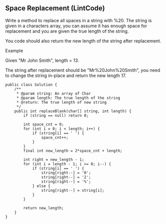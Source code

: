 ## Space Replacement (LintCode)
Write a method to replace all spaces in a string with %20. The string is given in a characters array, you can assume it has enough space for replacement and you are given the true length of the string.

You code should also return the new length of the string after replacement.

Example

Given "Mr John Smith", length = 13.

The string after replacement should be "Mr%20John%20Smith", you need to change the string in-place and return the new length 17.

```
public class Solution {
    /**
     * @param string: An array of Char
     * @param length: The true length of the string
     * @return: The true length of new string
     */
    public int replaceBlank(char[] string, int length) {
        if (string == null) return 0;

        int space_cnt = 0;
        for (int i = 0; i < length; i++) {
            if (string[i] == ' ') {
                space_cnt++;
            }
        }
        final int new_length = 2*space_cnt + length;

        int right = new_length - 1;
        for (int i = length - 1; i >= 0; i--) {
            if (string[i] == ' ') {
                string[right--] = '0';
                string[right--] = '2';
                string[right--] = '%';
            } else {
                string[right--] = string[i];
            }
        }

        return new_length;
    }
}
```
